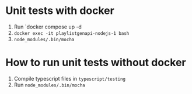 # Unit tests with docker

1. Run `docker compose up -d
2. `docker exec -it playlistgenapi-nodejs-1 bash`
3. `node_modules/.bin/mocha`

# How to run unit tests without docker

1. Compile typescript files in `typescript/testing`
2. Run `node_modules/.bin/mocha`
